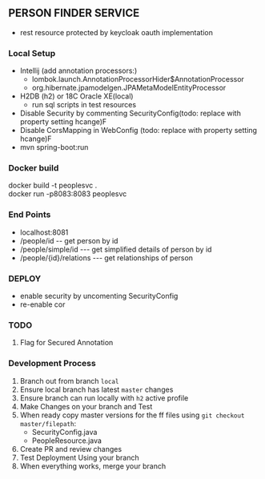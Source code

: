 ##  PERSON FINDER SERVICE
- rest resource protected by keycloak oauth implementation



###  Local Setup
- Intellij (add annotation processors:)  
  - lombok.launch.AnnotationProcessorHider$AnnotationProcessor
  - org.hibernate.jpamodelgen.JPAMetaModelEntityProcessor
- H2DB (h2) or 18C Oracle XE(local)
  - run sql scripts in test resources
- Disable Security by commenting SecurityConfig(todo: replace with property setting hcange)F
- Disable CorsMapping in WebConfig (todo: replace with property setting hcange)F
- mvn spring-boot:run


### Docker build
docker build -t peoplesvc .  
docker run -p8083:8083 peoplesvc

### End Points
- localhost:8081
- /people/id -- get person by id
- /people/simple/id   --- get simplified details of person by id
- /people/{id}/relations    --- get relationships of person


###  DEPLOY
- enable security by uncomenting SecurityConfig
- re-enable cor


### TODO
1. Flag for Secured Annotation

### Development Process
1. Branch out from branch `local`
2. Ensure local branch has latest `master` changes
3. Ensure branch can run locally with `h2` active profile
4. Make Changes on  your  branch and Test
5. When ready copy master versions for the ff files using `git checkout master/filepath`:
   - SecurityConfig.java
   - PeopleResource.java
6. Create PR and review changes
7. Test Deployment Using your branch
8. When everything works, merge your branch